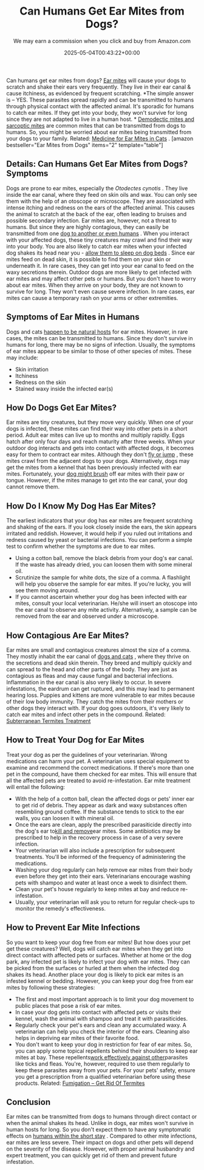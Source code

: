 ﻿---
author: We may earn a commission when you click and buy from Amazon.com
layout: post
title: Can Humans Get Ear Mites from Dogs?
date: '2025-05-04T00:43:22+00:00'
categories:
- Guide
- Mites
tags: []
slug: /can-humans-get-ear-mites-from-dogs/
lastmod: 2025-05-07T12:21:26+03:00
---

Can humans get ear mites from dogs?
[Ear mites](https://vcahospitals.com/know-your-pet/ear-mites-otodectes-in-cats-and-dogs)
will cause your dogs to scratch and shake their ears very frequently. They live in their ear canal & cause itchiness, as evidenced by frequent scratching.
*The simple answer is – YES. These parasites spread rapidly and can be transmitted to humans through physical contact with the affected animal. It's sporadic for humans to catch ear mites. If they get into your body, they won't survive for long since they are not adapted to live in a human host. *
[Demodectic mites and sarcoptic mites](https://www.petmd.com/blogs/fullyvetted/2012/feb/sarcoptic_vs_demodectic_mange-12823)
are common mites that can be transmitted from dogs to humans. So, you might be worried about ear mites being transmitted from your dogs to your family. Related:
[Medicine for Ear Mites in Cats](https://pestpolicy.com/best-medicine-for-ear-mites-in-cats/)
.
[amazon bestseller="Ear Mites from Dogs" items="2" template="table"]
## Details: Can Humans Get Ear Mites from Dogs? Symptoms
Dogs are prone to ear mites, especially the
*Otodectes cynotis*
. They live inside the ear canal, where they feed on skin oils and wax. You can only see them with the help of an otoscope or microscope.
They are associated with intense itching and redness on the ears of the affected animal. This causes the animal to scratch at the back of the ear, often leading to bruises and possible secondary infection.
Ear mites are, however, not a threat to humans. But since they are highly contagious, they can easily be transmitted from one
[dog to another or even humans](https://pestpolicy.com/can-dog-fleas-transfer-to-humans/)
.
When you interact with your affected dogs, these tiny creatures may crawl and find their way into your body. You are also likely to catch ear mites when your infected dog shakes its head near you -
[allow them to sleep on dog beds](https://pestpolicy.com/best-dog-beds/)
.
Since ear mites feed on dead skin, it is possible to find them on your skin or underneath it. In rare cases, they can get into your ear canal to feed on the waxy secretions therein.
Outdoor dogs are more likely to get infected with ear mites and may affect other pets or humans. But you don't have to worry about ear mites. When they arrive on your body, they are not known to survive for long. They won't even cause severe infection. In rare cases, ear mites can cause a temporary rash on your arms or other extremities.
## **Symptoms of Ear Mites in Humans**
Dogs and cats
[happen to be natural hosts](https://pestpolicy.com/how-to-kill-fleas-on-dogs-naturally-safe-and-fast/)
for ear mites. However, in rare cases, the mites can be transmitted to humans. Since they don't survive in humans for long, there may be no signs of infection. Usually, the symptoms of ear mites appear to be similar to those of other species of mites. These may include:
- Skin irritation
- Itchiness
- Redness on the skin
- Stained waxy inside the infected ear(s)
## **How Do Dogs Get Ear Mites?**
Ear mites are tiny creatures, but they move very quickly. When one of your dogs is infected, these mites can find their way into other pets in a short period. Adult ear mites can live up to months and multiply rapidly. Eggs hatch after only four days and reach maturity after three weeks.
When your outdoor dog interacts and gets into contact with affected dogs, it becomes easy for them to contract ear mites. Although they don't
[fly or jump](https://pestpolicy.com/do-bed-bugs-fly/)
, these mites crawl from the adjacent dogs to your dogs.
Alternatively, dogs may get the mites from a kennel that has been previously infected with ear mites. Fortunately, your
[dog might brush](https://pestpolicy.com/best-dog-brush-for-short-hair-shedding/)
off ear mites with their paw or tongue. However, if the mites manage to get into the ear canal, your dog cannot remove them.
## **How Do I Know My Dog Has Ear Mites?**
The earliest indicators that your dog has ear mites are frequent scratching and shaking of the ears. If you look closely inside the ears, the skin appears irritated and reddish. However, it would help if you ruled out irritations and redness caused by yeast or bacterial infections.
You can perform a simple test to confirm whether the symptoms are due to ear mites.
- Using a cotton ball, remove the black debris from your dog's ear canal. If the waste has already dried, you can loosen them with some mineral oil.
- Scrutinize the sample for white dots, the size of a comma. A flashlight will help you observe the sample for ear mites. If you're lucky, you will see them moving around.
- If you cannot ascertain whether your dog has been infected with ear mites, consult your local veterinarian. He/she will insert an otoscope into the ear canal to observe any mite activity. Alternatively, a sample can be removed from the ear and observed under a microscope.
## **How Contagious Are Ear Mites?**
Ear mites are small and contagious creatures almost the size of a comma. They mostly inhabit the ear canal of
[dogs and cats](https://pestpolicy.com/what-is-blep-in-pets-cats-and-dogs/)
, where they thrive on the secretions and dead skin therein. They breed and multiply quickly and can spread to the head and other parts of the body.
They are just as contagious as fleas and may cause fungal and bacterial infections. Inflammation in the ear canal is also very likely to occur. In severe infestations, the eardrum can get ruptured, and this may lead to permanent hearing loss.
Puppies and kittens are more vulnerable to ear mites because of their low body immunity. They catch the mites from their mothers or other dogs they interact with. If your dog goes outdoors, it's very likely to catch ear mites and infect other pets in the compound.
Related:
[Subterranean Termites Treatment](https://pestpolicy.com/subterranean-termites-treatment/)
## **How to Treat Your Dog for Ear Mites**
Treat your dog as per the guidelines of your veterinarian. Wrong medications can harm your pet. A veterinarian uses special equipment to examine and recommend the correct medications.
If there's more than one pet in the compound, have them checked for ear mites. This will ensure that all the affected pets are treated to avoid re-infestation. Ear mite treatment will entail the following:
- With the help of a cotton ball, clean the affected dogs or pets' inner ear to get rid of debris. They appear as dark and waxy substances often resembling ground coffee. If the substance tends to stick to the ear walls, you can loosen it with mineral oil.
- Once the ears are clean, apply the prescribed parasiticide directly into the dog's ear to[kill and remove](https://pestpolicy.com/does-salt-kill-fleas/)ear mites. Some antibiotics may be prescribed to help in the recovery process in case of a very severe infection.
- Your veterinarian will also include a prescription for subsequent treatments. You'll be informed of the frequency of administering the medications.
- Washing your dog regularly can help remove ear mites from their body even before they get into their ears. Veterinarians encourage washing pets with shampoo and water at least once a week to disinfect them.
- Clean your pet's house regularly to keep mites at bay and reduce re-infestation.
- Usually, your veterinarian will ask you to return for regular check-ups to monitor the remedy's effectiveness.
## **How to Prevent Ear Mite Infections**
So you want to keep your dog free from ear mites! But how does your pet get these creatures?
Well, dogs will catch ear mites when they get into direct contact with affected pets or surfaces. Whether at home or the dog park, any infected pet is likely to infect your dog with ear mites. They can be picked from the surfaces or hurled at them when the infected dog shakes its head.
Another place your dog is likely to pick ear mites is an infested kennel or bedding. However, you can keep your dog free from ear mites by following these strategies:
- The first and most important approach is to limit your dog movement to public places that pose a risk of ear mites.
- In case your dog gets into contact with affected pets or visits their kennel, wash the animal with shampoo and treat it with parasiticides.
- Regularly check your pet's ears and clean any accumulated waxy. A veterinarian can help you check the interior of the ears. Cleaning also helps in depriving ear mites of their favorite food.
- You don't want to keep your dog in restriction for fear of ear mites. So, you can apply some topical repellents behind their shoulders to keep ear mites at bay. These repellents[work effectively against other](https://pestpolicy.com/flea-repellent-for-humans/)parasites like ticks and fleas.
You're, however, required to use them regularly to keep these parasites away from your pets. For your pets' safety, ensure you get a prescription from a qualified veterinarian before using these products.
Related:
[Fumigation – Get Rid Of Termites](https://pestpolicy.com/termite-fumigation/)
## **Conclusion**
Ear mites can be transmitted from dogs to humans through direct contact or when the animal shakes its head. Unlike in dogs, ear mites won't survive in human hosts for long.
So you don't expect them to have any symptomatic effects on
[humans within the short stay](https://pestpolicy.com/do-fleas-stay-on-humans/)
. Compared to other mite infections, ear mites are less severe. Their impact on dogs and other pets will depend on the severity of the disease.
However, with proper animal husbandry and expert treatment, you can quickly get rid of them and prevent future infestation.